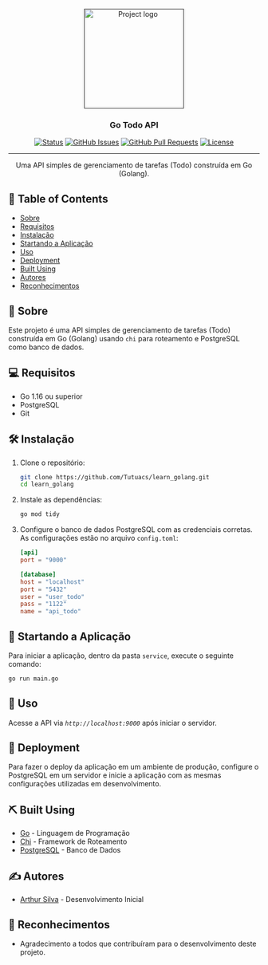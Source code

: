 <p align="center">
  <a href="" rel="noopener">
    <img width=200px height=200px src="https://miro.medium.com/v2/resize:fit:1000/0*YISbBYJg5hkJGcQd.png" alt="Project logo">
  </a>
</p>

<h3 align="center">Go Todo API</h3>

<div align="center">

[![Status](https://img.shields.io/badge/status-active-success.svg)]()
[![GitHub Issues](https://img.shields.io/github/issues/Tutuacs/learn_golang.svg)](https://github.com/Tutuacs/learn_golang/issues)
[![GitHub Pull Requests](https://img.shields.io/github/issues-pr/Tutuacs/learn_golang.svg)](https://github.com/Tutuacs/learn_golang/pulls)
[![License](https://img.shields.io/badge/license-MIT-blue.svg)](/LICENSE)

</div>

---

<p align="center"> Uma API simples de gerenciamento de tarefas (Todo) construída em Go (Golang).
    <br> 
</p>

## 📝 Table of Contents

- [Sobre](#about)
- [Requisitos](#requisitos)
- [Instalação](#instalacao)
- [Startando a Aplicação](#startando-a-aplicacao)
- [Uso](#usage)
- [Deployment](#deployment)
- [Built Using](#built_using)
- [Autores](#authors)
- [Reconhecimentos](#acknowledgement)

## 🧐 Sobre <a name = "about"></a>

Este projeto é uma API simples de gerenciamento de tarefas (Todo) construída em Go (Golang) usando `chi` para roteamento e PostgreSQL como banco de dados.

## 💻 Requisitos <a name = "requisitos"></a>

- Go 1.16 ou superior
- PostgreSQL
- Git

## 🛠 Instalação <a name = "instalacao"></a>

1. Clone o repositório:
   ```sh
   git clone https://github.com/Tutuacs/learn_golang.git
   cd learn_golang
   ```

2. Instale as dependências:
   ```sh
   go mod tidy
   ```

3. Configure o banco de dados PostgreSQL com as credenciais corretas. As configurações estão no arquivo `config.toml`:
   ```toml
   [api]
   port = "9000"

   [database]
   host = "localhost"
   port = "5432"
   user = "user_todo"
   pass = "1122"
   name = "api_todo"
   ```

## 🚀 Startando a Aplicação <a name = "startando-a-aplicacao"></a>

Para iniciar a aplicação, dentro da pasta `service`, execute o seguinte comando:
```sh
go run main.go
```

## 🎈 Uso <a name="usage"></a>

Acesse a API via *`http://localhost:9000`* após iniciar o servidor.

## 🚀 Deployment <a name = "deployment"></a>

Para fazer o deploy da aplicação em um ambiente de produção, configure o PostgreSQL em um servidor e inicie a aplicação com as mesmas configurações utilizadas em desenvolvimento.

## ⛏️ Built Using <a name = "built_using"></a>

- [Go](https://golang.org/) - Linguagem de Programação
- [Chi](https://github.com/go-chi/chi) - Framework de Roteamento
- [PostgreSQL](https://www.postgresql.org/) - Banco de Dados

## ✍️ Autores <a name = "authors"></a>

- [Arthur Silva](https://github.com/seu-usuario) - Desenvolvimento Inicial

## 🎉 Reconhecimentos <a name = "acknowledgement"></a>

- Agradecimento a todos que contribuíram para o desenvolvimento deste projeto.
